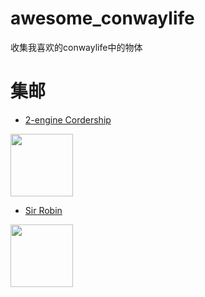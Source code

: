 # awesome_conwaylife
收集我喜欢的conwaylife中的物体


# 集邮
*  [2-engine Cordership](http://www.conwaylife.com/wiki/2-engine_Cordership)

<image src="http://www.conwaylife.com/w/images/e/ef/2enginecordership.png" width="100">

*  [Sir Robin](http://www.conwaylife.com/wiki/Sir_Robin)

<image src="http://www.conwaylife.com/w/images/1/1b/Sirrobin.png" width="100">
